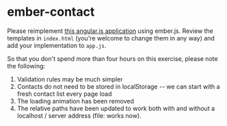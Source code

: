 ember-contact
=============

Please reimplement [this angular.js application](http://contactpath.liberlabs.com) using ember.js.  Review the templates in `index.html` (you're welcome to change them in any way) and add your implementation to `app.js`.

So that you don't spend more than four hours on this exercise, please note the following:

1. Validation rules may be much simpler
2. Contacts do not need to be stored in localStorage -- we can start with a fresh contact list every page load
3. The loading animation has been removed
4. The relative paths have been updated to work both with and without a localhost / server address (file: works now).

